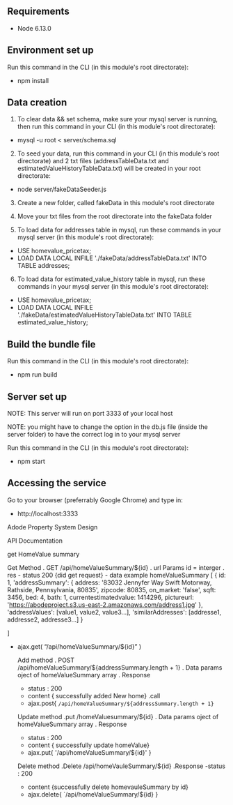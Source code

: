 

## Requirements
- Node 6.13.0

## Environment set up
Run this command in the CLI (in this module's root directorate):
- npm install

## Data creation
1. To clear data && set schema, make sure your mysql server is running, then run this command in your CLI (in this module's root directorate):
- mysql -u root < server/schema.sql

2. To seed your data, run this command in your CLI (in this module's root directorate) and 2 txt files (addressTableData.txt and estimatedValueHistoryTableData.txt) will be created in your root directorate:
- node server/fakeDataSeeder.js

3. Create a new folder, called fakeData in this module's root directorate

4. Move your txt files from the root directorate into the fakeData folder

5. To load data for addresses table in mysql, run these commands in your mysql server (in this module's root directorate):
- USE homevalue_pricetax;
- LOAD DATA LOCAL INFILE './fakeData/addressTableData.txt' INTO TABLE addresses;

6. To load data for estimated_value_history table in mysql, run these commands in your mysql server (in this module's root directorate):
- USE homevalue_pricetax;
- LOAD DATA LOCAL INFILE './fakeData/estimatedValueHistoryTableData.txt' INTO TABLE estimated_value_history;

## Build the bundle file
Run this command in the CLI (in this module's root directorate):
- npm run build

## Server set up
NOTE: This server will run on port 3333 of your local host

NOTE: you might have to change the option in the db.js file (inside the server folder) to have the correct log in to your mysql server

Run this command in the CLI (in this module's root directorate):
- npm start

## Accessing the service
Go to your browser (preferrably Google Chrome) and type in:
- http://localhost:3333


Adode Property System Design

API Documentation

get HomeValue summary


  Get Method
   . GET /api/homeValueSummary/${id}
   . url Params id = interger 
   . res
    - status 200 {did get request}
    - data example
   homeValueSummary 
   [
      {
      id: 1,
      'addressSummary': {
      address: '83032 Jennyfer Way Swift Motorway, Rathside, Pennsylvania, 80835',
      zipcode: 80835,
      on_market: 'false',
      sqft: 3456,
      bed: 4,
      bath: 1,
      currentestimatedvalue: 1414296,
      pictureurl: 'https://abodeproject.s3.us-east-2.amazonaws.com/address1.jpg'
  },
  'addressValues': [value1, value2, value3...],
  'similarAddresses': [addresse1, addresse2, addresse3...]
}

]
  - ajax.get(
   “/api/homeValueSummary/${id}”
  )
  
    Add method 
     . POST /api/homeValueSummary/${addressSummary.length + 1}
    . Data params  oject of homeValueSummary array
    . Response 
      - status : 200
      - content { successfully added New home}
    .call
    - ajax.post{
    `/api/homeValueSummary/${addressSummary.length + 1}`
   
   
    Update method 
    .put  /homeValuesummary/${id}
    . Data params  oject of homeValueSummary array
    . Response 
      - status : 200
      - content { successfully update homeValue}
    - ajax.put{
    '/api/homeValueSummary/${id}'
    }
    
    
    Delete method
    .Delete /api/homeVauleSummary/${id}
    .Response
     -status : 200
     - content {successfully delete homevauleSummary by id}
     - ajax.delete{
      `/api/homeValueSummary/${id}
     }


